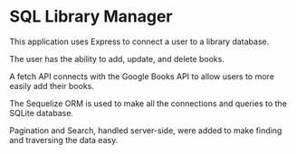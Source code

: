 # SQL Library Manager

This application uses Express to connect a user to a library database.

The user has the ability to add, update, and delete books.

A fetch API connects with the Google Books API to allow users to more easily add their books.

The Sequelize ORM is used to make all the connections and queries to the SQLite database.

Pagination and Search, handled server-side, were added to make finding and traversing the data easy.
